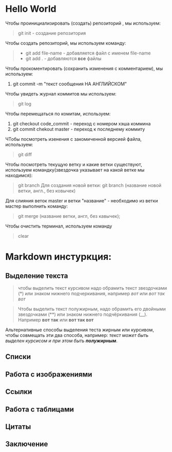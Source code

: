 # Hello World
Чтобы проинициализировать (создать) репозиторий , мы используем: 
> git init -  создание репозитория

Чтобы создать репозиторий, мы используем команду:
>+ git add file-name - добавляется файл с именем file-name
>+ git add . - добавляются **все** файлы

Чтобы прокоментировать (сохранить изменения с комментарием), мы используем:
1. git commit -m "текст сообщения НА АНГЛИЙСКОМ" 

Чтобы увидеть журнал коммитов мы используем: 
>git log

Чтобы перемещаться по комитам, используем:
1. git checkout code_commit - переход с номером хэша коммина
2. git commit chekout master - переход к последнему коммиту


ЧТобы посмотреть изенения с закомиченной версией файла, используем:
> git diff

Чтобы посмотреть текущую ветку и какие ветки существуют, используем командку(звездочка указывает на какой ветке мы находимся):
> git branch
Для создания новой ветки:
> git branch (название новой ветки, англ., без ковычек)

Для слияния веток master и ветки "название" - необходимо из ветки мастер выполнить команду:
> git merge (название ветки, англ, без кавычек);

Чтобы очистить терминал, используем команду 
> clear 

# Markdown инстуркция:

## Выделение текста
> чтобы выделить текст курсивом надо обрамить текст звездочками (*) или знаком нижнего подчеркивания, например *вот* или _вот так вот_

> Чтобы выделить текст полужирным, надо обрамить его двойными звездочками (**) или знаком нижнего подчёркивания (__). Например **вот так** или  __вот так вот__

Альтернативные способы выделения теста жирным или курсивом, чтобы совмещать эти два способа, например: _текст может быть выделен курсисом и при этом быть **полужирным**_.



## Списки

## Работа с изображениями

## Ссылки

## Работа с таблицами

## Цитаты

## Заключение